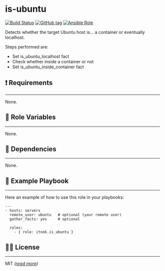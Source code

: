 is-ubuntu
=========

[![Build Status](https://travis-ci.org/itnok/ansible-role-is-ubuntu.svg?branch=master)](https://travis-ci.org/itnok/ansible-role-is-ubuntu) [![GitHub tag](https://img.shields.io/github/v/tag/itnok/ansible-role-is-ubuntu?sort=semver)](https://github.com/itnok/ansible-role-is-ubuntu/tags/) [![Ansible Role](https://img.shields.io/ansible/role/52993)](https://galaxy.ansible.com/itnok/is_ubuntu)

Detects whether the target Ubuntu host is... a container or eventually localhost.

Steps performed are:

  - Set is_ubuntu_localhost fact
  - Check whether inside a container or not
  - Set is_ubuntu_inside_container fact


## :exclamation: Requirements
-----------------------------

None.


## :abcd: Role Variables
------------------------

None.


## :link: Dependencies
----------------------

None.


## :notebook: Example Playbook
------------------------------

Here an example of how to use this role in your playbooks:

```
---
- hosts: servers
  remote_user: ubuntu   # optional (your remote user)
  gather_facts: yes     # optional

  roles:
    - { role: itnok.is_ubuntu }
```

## :guardsman: License
----------------------

MIT _([read more](LICENSE.md))_
